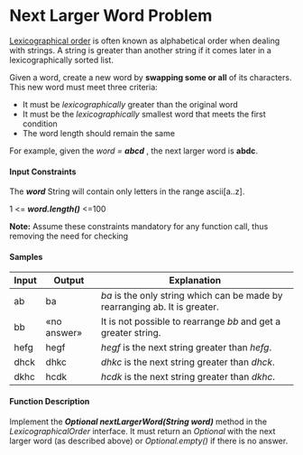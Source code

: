 # Next Larger Word Problem

[Lexicographical order](https://en.wikipedia.org/wiki/Lexicographical_order) is often known as alphabetical order when dealing with strings. A string is greater than another string if it comes later in a lexicographically sorted list.

Given a word, create a new word by **swapping some or all** of its characters. This new word must meet three criteria:
- It must be _lexicographically_ greater than the original word
- It must be the _lexicographically_ smallest word that meets the first condition
- The word length should remain the same

For example, given the _word = **abcd**_ , the next larger word is **abdc**.

               
#### Input Constraints

The  _**word**_ String will contain only letters in the range ascii[a..z].

1 <= _**word.length()**_ <=100

**Note:** Assume these constraints mandatory for any function call, thus removing the need for checking

#### Samples

| Input| Output           | Explanation  |
| ------------- |-------------|-----|
| ab|ba|_ba_ is the only string which can be made by rearranging ab. It is greater.|
| bb|«no answer»|It is not possible to rearrange _bb_ and get a greater string.|
| hefg|hegf|_hegf_ is the next string greater than _hefg_.|
| dhck|dhkc|_dhkc_ is the next string greater than _dhck_.|
| dkhc|hcdk|_hcdk_ is the next string greater than _dkhc_.|


#### Function Description

Implement the _**Optional<String> nextLargerWord(String word)**_ method in the _LexicographicalOrder_ interface. 
It must return an _Optional_ with the next larger word (as described above) or _Optional.empty()_ if there is no answer.
